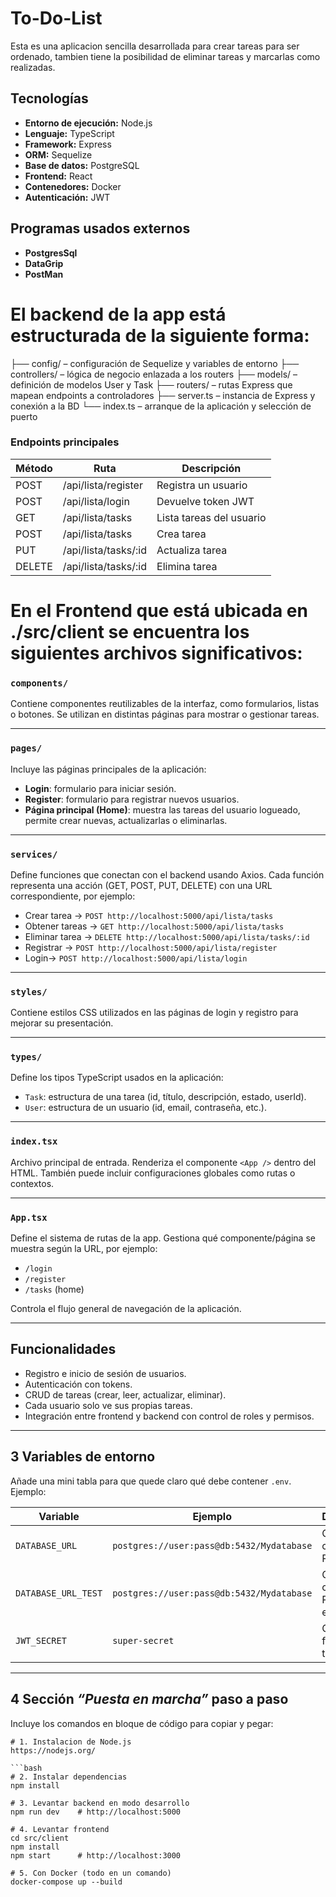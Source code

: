# To-Do-List
Esta es una aplicacion sencilla desarrollada para crear tareas para ser ordenado, tambien tiene la posibilidad de eliminar tareas y marcarlas como realizadas.

## Tecnologías

- **Entorno de ejecución:** Node.js  
- **Lenguaje:** TypeScript  
- **Framework:** Express  
- **ORM:** Sequelize  
- **Base de datos:** PostgreSQL  
- **Frontend:** React  
- **Contenedores:** Docker  
- **Autenticación:** JWT


## Programas usados externos 

- **PostgresSql**
- **DataGrip**
- **PostMan**

# El backend de la app está estructurada de la siguiente forma: 

├── config/ – configuración de Sequelize y variables de entorno
├── controllers/ – lógica de negocio enlazada a los routers
├── models/ – definición de modelos User y Task
├── routers/ – rutas Express que mapean endpoints a controladores
├── server.ts – instancia de Express y conexión a la BD
└── index.ts – arranque de la aplicación y selección de puerto

### Endpoints principales

| Método | Ruta | Descripción |
|--------|------|-------------|
| POST   | /api/lista/register | Registra un usuario |
| POST   | /api/lista/login    | Devuelve token JWT |
| GET    | /api/lista/tasks    | Lista tareas del usuario |
| POST   | /api/lista/tasks    | Crea tarea |
| PUT    | /api/lista/tasks/:id| Actualiza tarea |
| DELETE | /api/lista/tasks/:id| Elimina tarea |

# En el Frontend que está ubicada en ./src/client se encuentra los siguientes archivos significativos:

### `components/`
Contiene componentes reutilizables de la interfaz, como formularios, listas o botones. Se utilizan en distintas páginas para mostrar o gestionar tareas.

---

### `pages/`
Incluye las páginas principales de la aplicación:
- **Login**: formulario para iniciar sesión.
- **Register**: formulario para registrar nuevos usuarios.
- **Página principal (Home)**: muestra las tareas del usuario logueado, permite crear nuevas, actualizarlas o eliminarlas.

---

### `services/`
Define funciones que conectan con el backend usando Axios. Cada función representa una acción (GET, POST, PUT, DELETE) con una URL correspondiente, por ejemplo:
- Crear tarea → `POST http://localhost:5000/api/lista/tasks`
- Obtener tareas → `GET http://localhost:5000/api/lista/tasks`
- Eliminar tarea → `DELETE http://localhost:5000/api/lista/tasks/:id`
- Registrar → `POST http://localhost:5000/api/lista/register`
- Login→ `POST http://localhost:5000/api/lista/login`

---

### `styles/`
Contiene estilos CSS utilizados en las páginas de login y registro para mejorar su presentación.

---

### `types/`
Define los tipos TypeScript usados en la aplicación:
- `Task`: estructura de una tarea (id, título, descripción, estado, userId).
- `User`: estructura de un usuario (id, email, contraseña, etc.).


---

### `index.tsx`
Archivo principal de entrada. Renderiza el componente `<App />` dentro del HTML. También puede incluir configuraciones globales como rutas o contextos.

---

### `App.tsx`
Define el sistema de rutas de la app. Gestiona qué componente/página se muestra según la URL, por ejemplo:
- `/login`
- `/register`
- `/tasks` (home)

Controla el flujo general de navegación de la aplicación.

---

## Funcionalidades
- Registro e inicio de sesión de usuarios.
- Autenticación con tokens.
- CRUD de tareas (crear, leer, actualizar, eliminar).
- Cada usuario solo ve sus propias tareas.
- Integración entre frontend y backend con control de roles y permisos.

---

## 3 Variables de entorno
Añade una mini tabla para que quede claro qué debe contener `.env`. Ejemplo:

| Variable | Ejemplo | Descripción |
|----------|---------|-------------|
| `DATABASE_URL` | `postgres://user:pass@db:5432/Mydatabase` | Cadena de conexión a PostgreSQL |
|`DATABASE_URL_TEST` | `postgres://user:pass@db:5432/Mydatabase` | Cadena de conexión a PostgreSQL en Docker |
| `JWT_SECRET` | `super-secret` | Clave para firmar tokens JWT |

---

## 4 Sección _“Puesta en marcha”_ paso a paso
Incluye los comandos en bloque de código para copiar y pegar:

```Node
# 1. Instalacion de Node.js
https://nodejs.org/

```bash
# 2. Instalar dependencias
npm install

# 3. Levantar backend en modo desarrollo
npm run dev    # http://localhost:5000

# 4. Levantar frontend
cd src/client
npm install
npm start      # http://localhost:3000

# 5. Con Docker (todo en un comando)
docker-compose up --build
